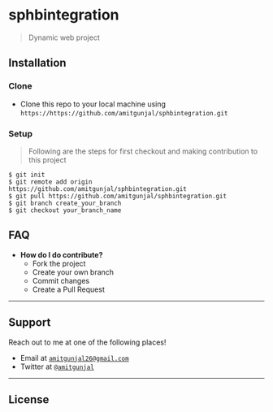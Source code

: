 
<!-- [![FVCproductions](https://avatars1.githubusercontent.com/u/4284691?v=3&s=200)](http://fvcproductions.com) -->

# sphbintegration

> Dynamic web project

## Installation


### Clone

- Clone this repo to your local machine using `https://https://github.com/amitgunjal/sphbintegration.git`

### Setup
> Following are the steps for first checkout and making contribution to this project
```shell
$ git init
$ git remote add origin https://github.com/amitgunjal/sphbintegration.git
$ git pull https://github.com/amitgunjal/sphbintegration.git
$ git branch create_your_branch
$ git checkout your_branch_name
```


## FAQ

- **How do I do contribute?**
    - Fork the project
    - Create your own branch
    - Commit changes
    - Create a Pull Request

---

## Support

Reach out to me at one of the following places!

- Email at <a href="mailto:amitgunjal26@gmail.com" target="_blank">`amitgunjal26@gmail.com`</a>
- Twitter at <a href="http://twitter.com/_amitgunjal" target="_blank">`@amitgunjal`</a>
---
## License
